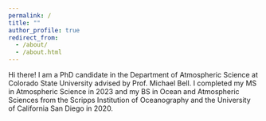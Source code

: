 ```yaml
---
permalink: /
title: ""
author_profile: true
redirect_from: 
  - /about/
  - /about.html
---
```


Hi there! I am a PhD candidate in the Department of Atmospheric Science at Colorado State University advised by Prof. Michael Bell. I completed my MS in Atmospheric Science in 2023 and my BS in Ocean and Atmospheric Sciences from the Scripps Institution of Oceanography and the University of California San Diego in 2020.
 
